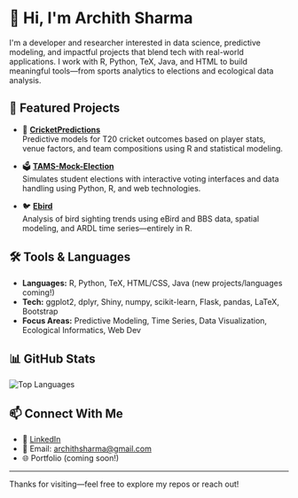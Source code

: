 # 👋 Hi, I'm Archith Sharma

I'm a developer and researcher interested in data science, predictive modeling, and impactful projects that blend tech with real-world applications. I work with R, Python, TeX, Java, and HTML to build meaningful tools—from sports analytics to elections and ecological data analysis.

## 🧠 Featured Projects

- 🏏 [**CricketPredictions**](https://github.com/ArchithSharma/CricketPredictions)  
  Predictive models for T20 cricket outcomes based on player stats, venue factors, and team compositions using R and statistical modeling.

- 🗳️ [**TAMS-Mock-Election**](https://github.com/ArchithSharma/TAMS-Mock-Election)  
  Simulates student elections with interactive voting interfaces and data handling using Python, R, and web technologies.

- 🐦 [**Ebird**](https://github.com/ArchithSharma/Ebird)  
  Analysis of bird sighting trends using eBird and BBS data, spatial modeling, and ARDL time series—entirely in R.

## 🛠️ Tools & Languages

- **Languages:** R, Python, TeX, HTML/CSS, Java (new projects/languages coming!)
- **Tech:** ggplot2, dplyr, Shiny, numpy, scikit-learn, Flask, pandas, LaTeX, Bootstrap
- **Focus Areas:** Predictive Modeling, Time Series, Data Visualization, Ecological Informatics, Web Dev

## 📊 GitHub Stats

![Top Languages](https://github-readme-stats.vercel.app/api/top-langs/?username=ArchithSharma&layout=compact&theme=gruvbox)

## 📫 Connect With Me

- 💼 [LinkedIn](https://www.linkedin.com/in/archith-sharma-9a421a298/)  
- 📧 Email: archithsharma@gmail.com  
- 🌐 Portfolio (coming soon!)

---

Thanks for visiting—feel free to explore my repos or reach out!


<!---
ArchithSharma/ArchithSharma is a ✨ special ✨ repository because its `README.md` (this file) appears on your GitHub profile.
You can click the Preview link to take a look at your changes.
--->
